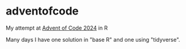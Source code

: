 # adventofcode
My attempt at [Advent of Code 2024](https://adventofcode.com/2024/about) in R

Many days I have one solution in "base R" and one using "tidyverse".